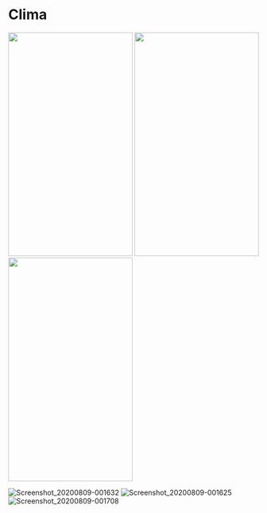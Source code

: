 
# Clima 




<img src="https://user-images.githubusercontent.com/54663987/89912609-5dd44000-dc10-11ea-8911-5853701d95a6.png" width="250" height="450" > 
<img src="https://user-images.githubusercontent.com/54663987/86792704-5efdd480-c088-11ea-90cf-cea25966ee58.png" width="250" height="450" >
<img src="https://user-images.githubusercontent.com/54663987/86792704-5efdd480-c088-11ea-90cf-cea25966ee58.png" width="250" height="450" >


![Screenshot_20200809-001632](https://user-images.githubusercontent.com/54663987/89912609-5dd44000-dc10-11ea-8911-5853701d95a6.png)
![Screenshot_20200809-001625](https://user-images.githubusercontent.com/54663987/89912622-6167c700-dc10-11ea-85af-cd1d528f63fa.png)
![Screenshot_20200809-001708](https://user-images.githubusercontent.com/54663987/89912633-63ca2100-dc10-11ea-9df1-bd2f67561f64.png)
